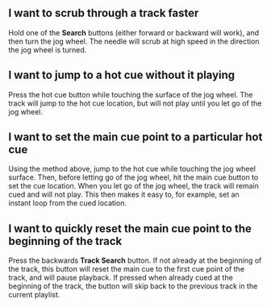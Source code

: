 ## I want to scrub through a track faster

Hold one of the **Search** buttons (either forward or backward will work), and then turn the jog wheel. The needle will scrub at high speed in the direction the jog wheel is turned.

## I want to jump to a hot cue without it playing

Press the hot cue button while touching the surface of the jog wheel. The track will jump to the hot cue location, but will not play until you let go of the jog wheel.

## I want to set the main cue point to a particular hot cue

Using the method above, jump to the hot cue while touching the jog wheel surface. Then, before letting go of the jog wheel, hit the main cue button to set the cue location. When you let go of the jog wheel, the track will remain cued and will not play. This then makes it easy to, for example, set an instant loop from the cued location.

## I want to quickly reset the main cue point to the beginning of the track

Press the backwards **Track Search** button. If not already at the beginning of the track, this button will reset the main cue to the first cue point of the track, and will pause playback. If pressed when already cued at the beginning of the track, the button will skip back to the previous track in the current playlist.
